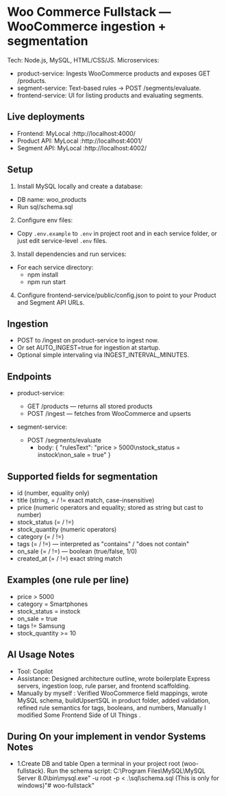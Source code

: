 # Woo Commerce Fullstack — WooCommerce ingestion + segmentation

Tech: Node.js, MySQL, HTML/CSS/JS. Microservices:
- product-service: Ingests WooCommerce products and exposes GET /products.
- segment-service: Text-based rules → POST /segments/evaluate.
- frontend-service: UI for listing products and evaluating segments.

## Live deployments
- Frontend: <your-frontend-url>   MyLocal :http://localhost:4000/ 
- Product API: <your-product-api-url>   MyLocal :http://localhost:4001/
- Segment API: <your-segment-api-url>   MyLocal :http://localhost:4002/

## Setup

1) Install MySQL locally and create a database:
- DB name: woo_products
- Run sql/schema.sql

2) Configure env files:
- Copy `.env.example` to `.env` in project root and in each service folder, or just edit service-level `.env` files.

3) Install dependencies and run services:
- For each service directory:
  - npm install
  - npm run start

4) Configure frontend-service/public/config.json to point to your Product and Segment API URLs.

## Ingestion
- POST to /ingest on product-service to ingest now.
- Or set AUTO_INGEST=true for ingestion at startup.
- Optional simple intervaling via INGEST_INTERVAL_MINUTES.

## Endpoints
- product-service:
  - GET /products — returns all stored products
  - POST /ingest — fetches from WooCommerce and upserts

- segment-service:
  - POST /segments/evaluate
    - body: { "rulesText": "price > 5000\nstock_status = instock\non_sale = true" }

## Supported fields for segmentation
- id (number, equality only)
- title (string, = / != exact match, case-insensitive)
- price (numeric operators and equality; stored as string but cast to number)
- stock_status (= / !=)
- stock_quantity (numeric operators)
- category (= / !=)
- tags (= / !=) — interpreted as "contains" / "does not contain"
- on_sale (= / !=) — boolean (true/false, 1/0)
- created_at (= / !=) exact string match

## Examples (one rule per line)
- price > 5000
- category = Smartphones
- stock_status = instock
- on_sale = true
- tags != Samsung
- stock_quantity >= 10

## AI Usage Notes
- Tool: Copilot
- Assistance: Designed architecture outline, wrote boilerplate Express servers, ingestion loop, rule parser, and frontend scaffolding.
- Manually by myself : Verified WooCommerce field mappings, wrote MySQL schema, buildUpsertSQL in product folder, added validation, refined rule semantics for tags, booleans, and numbers, Manually I modified Some Frontend Side of UI Things .
## During On your implement in vendor Systems Notes
- 1.Create DB and table
Open a terminal in your project root (woo-fullstack).
Run the schema script:
C:\Program Files\MySQL\MySQL Server 8.0\bin\mysql.exe" -u root -p < .\sql\schema.sql (This is only for windows)"# woo-fullstack" 
